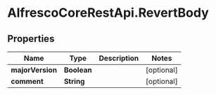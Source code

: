 # AlfrescoCoreRestApi.RevertBody

## Properties
Name | Type | Description | Notes
------------ | ------------- | ------------- | -------------
**majorVersion** | **Boolean** |  | [optional] 
**comment** | **String** |  | [optional] 


